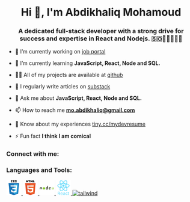 <h1 align="center">Hi 👋, I'm Abdikhaliq Mohamoud</h1>
<h3 align="center">A dedicated full-stack developer with a strong drive for success and expertise in React and Nodejs. 🇸🇴💪🔥🚀👨‍💻</h3>

- 🔭 I’m currently working on [job portal](https://github.com/theAbdikhaliq/jobPortal)

- 🌱 I’m currently learning **JavaScript, React, Node and SQL.**

- 👨‍💻 All of my projects are available at [github](https://github.com/theAbdikhaliq/)

- 📝 I regularly write articles on [substack](https://substack.com/@theAbdikhaliq)

- 💬 Ask me about **JavaScript, React, Node and SQL.**

- 📫 How to reach me **mo.abdikhaliq@gmail.com**

- 📄 Know about my experiences [tiny.cc/mydevresume](http://tiny.cc/mydevresume)

- ⚡ Fun fact **I think I am comical**

<h3 align="left">Connect with me:</h3>
<p align="left">
</p>

<h3 align="left">Languages and Tools:</h3>
<p align="left"> <a href="https://www.w3schools.com/css/" target="_blank" rel="noreferrer"> <img src="https://raw.githubusercontent.com/devicons/devicon/master/icons/css3/css3-original-wordmark.svg" alt="css3" width="40" height="40"/> </a> <a href="https://www.w3.org/html/" target="_blank" rel="noreferrer"> <img src="https://raw.githubusercontent.com/devicons/devicon/master/icons/html5/html5-original-wordmark.svg" alt="html5" width="40" height="40"/> </a> <a href="https://nodejs.org" target="_blank" rel="noreferrer"> <img src="https://raw.githubusercontent.com/devicons/devicon/master/icons/nodejs/nodejs-original-wordmark.svg" alt="nodejs" width="40" height="40"/> </a> <a href="https://reactjs.org/" target="_blank" rel="noreferrer"> <img src="https://raw.githubusercontent.com/devicons/devicon/master/icons/react/react-original-wordmark.svg" alt="react" width="40" height="40"/> </a> <a href="https://tailwindcss.com/" target="_blank" rel="noreferrer"> <img src="https://www.vectorlogo.zone/logos/tailwindcss/tailwindcss-icon.svg" alt="tailwind" width="40" height="40"/> </a> </p>
